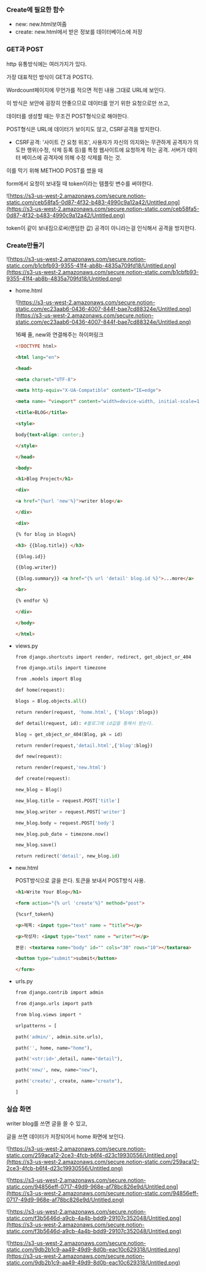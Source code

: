 ### Create에 필요한 함수

- new: new.html보여줌
- create: new.html에서 받은 정보를 데이터베이스에 저장

### GET과 POST

http 유통방식에는 여러가지가 있다.

가장 대표적인 방식이 GET과 POST다.

Wordcount페이지에 무언가를 적으면 적힌 내용 그대로 URL에 보인다.

이 방식은 보안에 굉장히 안좋으므로 데이터를 얻기 위한 요청으로만 쓰고,

데이터를 생성할 때는 무조건 POST형식으로 해야한다.

POST형식은 URL에 데이터가 보이지도 않고, CSRF공격을 방지한다.

- CSRF공격: '사이트 간 요청 위조', 사용자가 자신의 의지와는 무관하게 공격자가 의도한 행위(수정, 삭제 등록 등)를 특정 웹사이트에 요청하게 하는 공격. 서버가 데이터 베이스에 공격자에 의해 수정 삭제를 하는 것.

이를 막기 위해 METHOD POST를 썼을 때

form에서 요청이 보내질 때 token이라는 템플릿 변수를 써야한다.

![https://s3-us-west-2.amazonaws.com/secure.notion-static.com/ceb58fa5-0d87-4f32-b483-4990c9a12a42/Untitled.png](https://s3-us-west-2.amazonaws.com/secure.notion-static.com/ceb58fa5-0d87-4f32-b483-4990c9a12a42/Untitled.png)

token이 같이 보내짐으로써(랜덤한 값) 공격이 아니라는걸 인식해서 공격을 방지한다.

### Create만들기

![https://s3-us-west-2.amazonaws.com/secure.notion-static.com/b1cbfb93-9355-41f4-ab8b-4835a709fd18/Untitled.png](https://s3-us-west-2.amazonaws.com/secure.notion-static.com/b1cbfb93-9355-41f4-ab8b-4835a709fd18/Untitled.png)

- home.html

    ![https://s3-us-west-2.amazonaws.com/secure.notion-static.com/ec23aab6-0436-4007-844f-bae7cd88324e/Untitled.png](https://s3-us-west-2.amazonaws.com/secure.notion-static.com/ec23aab6-0436-4007-844f-bae7cd88324e/Untitled.png)

    16째 줄, new와 연결해주는 하이퍼링크

    ```html
    <!DOCTYPE html>

    <html lang="en">

    <head>

    <meta charset="UTF-8">

    <meta http-equiv="X-UA-Compatible" content="IE=edge">

    <meta name= "viewport" content="width=device-width, initial-scale=1.0">

    <title>BLOG</title>

    <style>

    body{text-align: center;}

    </style>

    </head>

    <body>

    <h1>Blog Project</h1>

    <div>

    <a href="{%url 'new'%}">writer blog</a>

    </div>

    <div>

    {% for blog in blogs%}

    <h3> {{blog.title}} </h3>

    {{blog.id}}

    {{blog.writer}}

    {{blog.summary}} <a href="{% url 'detail' blog.id %}">...more</a>

    <br>

    {% endfor %}

    </div>

    </body>

    </html>
    ```

- views.py

    ```python
    from django.shortcuts import render, redirect, get_object_or_404

    from django.utils import timezone

    from .models import Blog

    def home(request):

    blogs = Blog.objects.all()

    return render(request, 'home.html', {'blogs':blogs})

    def detail(request, id): #블로그에 id값을 통해서 받는다.

    blog = get_object_or_404(Blog, pk = id)

    return render(request,'detail.html',{'blog':blog})

    def new(request):

    return render(request,'new.html')

    def create(request):

    new_blog = Blog()

    new_blog.title = request.POST['title']

    new_blog.writer = request.POST['writer']

    new_blog.body = request.POST['body']

    new_blog.pub_date = timezone.now()

    new_blog.save()

    return redirect('detail', new_blog.id)
    ```

- new.html

    POST방식으로 글을 쓴다. 토큰을 보내서 POST방식 사용.

    ```html
    <h1>Write Your Blog</h1>

    <form action="{% url 'create'%}" method="post">

    {%csrf_token%}

    <p>제목: <input type="text" name = "title"></p>

    <p>작성자: <input type="text" name = "writer"></p>

    본문: <textarea name="body" id="" cols="30" rows="10"></textarea>

    <button type="submit">submit</button>

    </form>
    ```

- urls.py

    ```python
    from django.contrib import admin

    from django.urls import path

    from blog.views import *

    urlpatterns = [

    path('admin/', admin.site.urls),

    path('', home, name="home"),

    path('<str:id>',detail, name="detail"),

    path('new/', new, name="new"),

    path('create/', create, name="create"),

    ]
    ```

### 실습 화면

writer blog를 쓰면 글을 쓸 수 있고,

글을 쓰면 데이터가 저장되어서 home 화면에 보인다.

![https://s3-us-west-2.amazonaws.com/secure.notion-static.com/259aca12-2ce3-4fcb-b6f4-d23c19930556/Untitled.png](https://s3-us-west-2.amazonaws.com/secure.notion-static.com/259aca12-2ce3-4fcb-b6f4-d23c19930556/Untitled.png)

![https://s3-us-west-2.amazonaws.com/secure.notion-static.com/94856eff-0717-49d9-968e-af78bc826e9d/Untitled.png](https://s3-us-west-2.amazonaws.com/secure.notion-static.com/94856eff-0717-49d9-968e-af78bc826e9d/Untitled.png)

![https://s3-us-west-2.amazonaws.com/secure.notion-static.com/f3b5646d-a9cb-4a4b-bdd9-29107c352048/Untitled.png](https://s3-us-west-2.amazonaws.com/secure.notion-static.com/f3b5646d-a9cb-4a4b-bdd9-29107c352048/Untitled.png)

![https://s3-us-west-2.amazonaws.com/secure.notion-static.com/9db2b1c9-aa49-49d9-8d0b-eac10c629318/Untitled.png](https://s3-us-west-2.amazonaws.com/secure.notion-static.com/9db2b1c9-aa49-49d9-8d0b-eac10c629318/Untitled.png)
